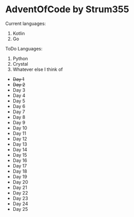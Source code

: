 # AdventOfCode by Strum355

Current languages:
1. Kotlin
2. Go

ToDo Languages:
1. Python
2. Crystal
3. Whatever else I think of

- ~~Day 1~~ 
- ~~Day 2~~ 
- Day 3 
- Day 4 
- Day 5 
- Day 6 
- Day 7 
- Day 8 
- Day 9 
- Day 10 
- Day 11 
- Day 12 
- Day 13 
- Day 14 
- Day 15 
- Day 16 
- Day 17 
- Day 18 
- Day 19 
- Day 20 
- Day 21 
- Day 22 
- Day 23 
- Day 24 
- Day 25
